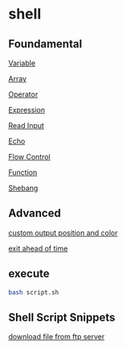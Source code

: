 # shell

## Foundamental

[Variable](linux-shell-variable.md)

[Array](linux-shell-array.md)

[Operator](linux-shell-operators.md)

[Expression](linux-shell-expressions.md)

[Read Input](linux-shell-read.md)

[Echo](linux-shell-echo.md)

[Flow Control](linux-shell-flow-control.md)

[Function](linux-shell-function.md)

[Shebang](linux-shell-script-shebang.md)

## Advanced

[custom output position and color](linux-shell-tput.md)

[exit ahead of time](linux-shell-exit.md)

## execute

```sh
bash script.sh
```

## Shell Script Snippets

[download file from ftp server](/sorted/Code-Snippet/shell/download-file-from-ftp-server.md)

